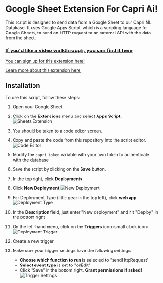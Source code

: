 # Google Sheet Extension For Capri Ai!

This script is designed to send data from a Google Sheet to our Capri ML Database. It uses Google Apps Script, which is a scripting language for Google Sheets, to send an HTTP request to an external API with the data from the sheet.

### [If you'd like a video walkthrough, you can find it here](https://systems.capriai.us/knowledge)

[You can sign up for this extension here!](https://systems.capriai.us/knowledge)

[Learn more about this extension here!](https://youtu.be/Lj9lMDHGvJw)
## Installation

To use this script, follow these steps:

1. Open your Google Sheet.

2. Click on the **Extensions** menu and select **Apps Script**.
![Sheets Extension](https://storage.googleapis.com/paint-logo/sheets_extensions_appsript.png)

3. You should be taken to a code editor screen.

4. Copy and paste the code from this repository into the script editor.
![Code Editor](https://storage.googleapis.com/paint-logo/sheets_code_editor.png)

5. Modify the `capri_token` variable with your own token to authenticate with the database.

7. Save the script by clicking on the **Save** button.

8. In the top right, click **Deployments**

9. Click **New Deployment**
![New Deployment](https://storage.googleapis.com/paint-logo/sheets_new_deployment.png)

10. For Deployment Type (little gear in the top left), click **web app**
![Deployment Type](https://storage.googleapis.com/paint-logo/sheets_deployment_type.png)

11. In the **Description** field, just enter "New deployment" and hit "Deploy" in the bottom right

12. On the left-hand menu, click on the **Triggers** icon (small clock icon)
![Deployment Trigger](https://storage.googleapis.com/paint-logo/sheet_trigger.png)

13. Create a new trigger
    
14. Make sure your trigger settings have the following settings:
    - **Choose which function to run** is selected to "sendHttpRequest"
    - **Select event type** is set to "onEdit"
    - Click "Save" in the bottom right. **Grant permissions if asked!**
    ![Trigger Settings](https://storage.googleapis.com/paint-logo/apps_script_trigger.png)
    


